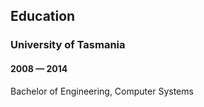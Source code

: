 ## Education

### University of Tasmania

#### 2008 — 2014

Bachelor of Engineering, Computer Systems
